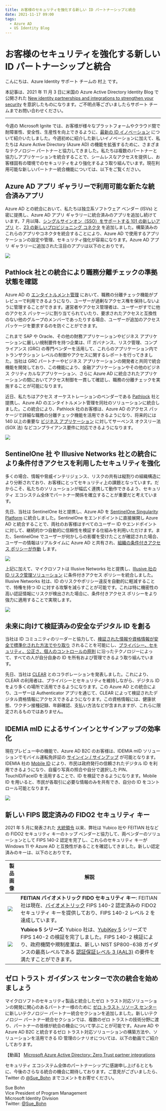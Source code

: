 ```yaml
---
title: お客様のセキュリティを強化する新しい ID パートナーシップと統合
date: 2021-11-17 09:00
tags:
  - Azure AD
  - US Identity Blog
---
```


# お客様のセキュリティを強化する新しい ID パートナーシップと統合

こんにちは、Azure Identity サポート チームの 村上 です。

本記事は、2021 年 11 月 3 日に米国の Azure Active Directory Identity Blog で公開された [New identity partnerships and integrations to strengthen your security](https://techcommunity.microsoft.com/t5/azure-active-directory-identity/new-identity-partnerships-and-integrations-to-strengthen-your/ba-p/2810629) を意訳したものになります。ご不明点等ございましたらサポート チームまでお問い合わせください。

---

今週の Microsoft Ignite では、お客様が様々なプラットフォームやクラウド間で耐障害性、安全性、生産性を向上できるように、[最新の ID イノベーション](https://techcommunity.microsoft.com/t5/azure-active-directory-identity/identity-at-ignite-strengthen-resilience-with-identity/ba-p/2747271) について紹介いたしました。今週初めに紹介した新しいイノベーションに加えて、私たちは Azure Active Directory (Azure AD) の機能を拡張するために、さまざまなテクノロジー パートナーと協力してきました。私たちは複数のパートナーと協力しアプリケーションを統合することで、シームレスなアクセスを提供し、お客様固有の環境でのセキュリティをより強化するよう取り組んでいます。現在利用可能な新しいパートナー統合機能については、以下をご覧ください。

## Azure AD アプリ ギャラリーで利用可能な新たな統合済みアプリ

Azure AD との統合において、私たちは独立系ソフトウェア ベンダー (ISVs) と密に提携し、Azure AD アプリ ギャラリーに統合済みのアプリを追加し続けています。7 月以降、[シングルサインオン（SSO）をサポートする 101 の新しいアプリ](https://docs.microsoft.com/ja-jp/azure/active-directory/fundamentals/whats-new#new-federated-apps-available-in-azure-ad-application-gallery---september-2021) と、[23 の新しいプロビジョニング コネクタ](https://docs.microsoft.com/ja-jp/azure/active-directory/fundamentals/whats-new#new-provisioning-connectors-in-the-azure-ad-application-gallery---september-2021) を追加しました。構築済みのこれらのアプリやコネクタを統合することにより、Azure AD で使用するアプリケーションの設定や管理、セキュリティ強化が容易になります。Azure AD アプリ ギャラリーに追加された注目のアプリは以下のとおりです。

![](./new-identity-partnerships-and-integrations-to-strengthen-your/SSOandProvisioningIntergrations.jpg)

## Pathlock 社との統合により職務分離チェックの準拠状態を確認

Azure AD の [エンタイトルメント管理](https://jpazureid.github.io/blog/azure-active-directory/ensure-compliance-using-separation-of-duties-checks-in-access-jp/) において、職務の分離チェック機能がプレビューで利用できるようになり、ユーザーが過剰なアクセス権を保持しないように管理することができます。運営者やアクセス管理者は、ユーザーがすでに他のアクセス パッケージに割り当てられていたり、要求されたアクセスと互換性のない他のグループのメンバーであったりする場合、ユーザーが追加のアクセス パッケージを要求するのを防ぐことができます。

これまで SAP や Oracle、その他の財務アプリケーションやビジネス アプリケーションに厳しい規制要件を持つ企業は、IT ガバナンス、リスク管理、コンプライアンス (GRC) の専門ベンダーを活用して、これらのアプリケーション内でトランザクション レベルの制御やアクセスに関するレポートを行ってきました。当社は GRC パートナーやビジネス アプリケーションの開発者と共同で統合機能を開発しており、この機能により、金融アプリケーションやその他のビジネス クリティカルなアプリケーション、さらに Azure AD に統合されたアプリケーションの間においてアクセス制御を一貫して確認し、職務の分離チェックを実施することが可能になります。

近日、私たちはアクセス オーケストレーションのベンダーである [Pathlock](https://pathlock.com/) 社と提携し、Azure AD のエンタイトルメント管理を同社のソリューションに統合しました。この統合により、Pathlock 社のお客様は、Azure AD のアクセス パッケージで詳細な職務の分離チェック機能を活用できるようになり、将来的には 140 以上の重要な [ビジネス アプリケーション](https://pathlock.com/integrations/) に対してサーベンス オクスリー法 (SOX 法) などコンプライアンス要件に対応できるようになります。

![](./new-identity-partnerships-and-integrations-to-strengthen-your/BusinessApplications.jpg)
 
 ## SentinelOne 社 や Illusive Networks 社との統合により条件付きアクセスを利用したセキュリティを強化

多くの場合、情報や脅威インテリジェンス、リスクの共有は縦割りの組織構造により分断されており、お客様にとってセキュリティ上の課題となっています。だからこそ、私たちのソリューションが幅広く連携して動作できるよう、セキュリティ エコシステム全体でパートナー関係を確立することが重要だと考えています。

先日、当社は SentinelOne 社と提携し、Azure AD を [SentinelOne Singularity Platform](https://www.sentinelone.com/platform/) に統合しました。SentinelOne をエンドポイントに直接展開し Azure AD と統合することで、両社のお客様はすべてのユーザー ID やエンドポイントに対して、継続的かつ自動的に信頼性を検証する仕組みを利用いただけます。また、SentinelOne でユーザーが何かしらの影響を受けたことが確認された場合、ユーザーの情報はリアルタイムに Azure AD と共有され、[組織の条件付きアクセス ポリシーが作動](https://www.youtube.com/watch?v=7ihTzvnmkeI) します。

![](./new-identity-partnerships-and-integrations-to-strengthen-your/ConditionalAccess.png)

上記に加えて、マイクロソフトは Illusive Networks 社と提携し、[Illusive 社の ID リスク管理ソリューション](https://illusive.com/illusives-integration-with-azure-active-directory-conditional-access/) に条件付きアクセス ポリシーを統合しました。Illusive Networks 社は、ID のリスクやポリシー違反を自動的に軽減することで、特権を持つ ID に対する攻撃を減らすことが可能です。これは特に機密性の高い認証情報にリスクが検出された場合に、条件付きアクセス ポリシーをより強力に適用することで実現します。

![](./new-identity-partnerships-and-integrations-to-strengthen-your/PrivlegedIdentities.png)

## 未来に向けて検証済みの安全なデジタル ID を創る

当社は ID コミュニティのリーダーと協力して、[検証された情報や資格情報が安全で標準化された方法でやり取り](https://www.microsoft.com/ja-jp/security/business/identity-access-management/verifiable-credentials) されることを可能にし、[プライバシー、セキュリティ、公正さ、個人のコントロールの原則](https://www.microsoft.com/security/blog/2021/10/06/microsofts-5-guiding-principles-for-decentralized-identities/) に沿ったテクノロジーによって、すべての人が自分自身の ID を所有および管理できるよう取り組んでいます。

先日、当社は [CLEAR](https://www.clearme.com/) とのコラボレーションを発表しました。これにより、CLEAR の利用者は、プライバシーとセキュリティを維持しながら、デジタル ID をより多くの場所で活用できるようになります。この Azure AD との統合により、ユーザーは Authenticator アプリを通じて、CLEAR によって検証されたデジタル資格情報にアクセスできるようになります。この資格情報には、健康状態、ワクチン接種記録、年齢確認、支払い方法などが含まれますが、これらに限定されるものではありません。

## IDEMIA mID によるサインインとサインアップの効率化

現在プレビュー中の機能で、Azure AD B2C のお客様は、IDEMIA mID ソリューションでモバイル運転免許証の [サインイン / サインアップ](https://docs.microsoft.com/ja-jp/azure/active-directory-b2c/partner-idemia?pivots=b2c-custom-policy) が可能となります。IDEMIA 社の [Mobile ID](https://www.idemia.com/mobile-id) により、市民は政府発行の信頼されたデジタル ID を利用できるようになり、自撮り写真の照合や自分で選択した PIN、TouchID/FaceID を活用することで、ID を検証できるようになります。Mobile ID を用いると、市民が各取引に必要な情報のみを共有でき、自分の ID をコントロール可能となります。

![](./new-identity-partnerships-and-integrations-to-strengthen-your/IDEMIA.gif)

## 新しい FIPS 認定済みの FIDO2 セキュリティ キー

2021 年 5 月に発表された [大統領令](https://www.federalregister.gov/documents/2021/05/17/2021-10460/improving-the-nations-cybersecurity) 以来、弊社は Yubico 社や FEITIAN 社などの FIDO2 セキュリティ キーのトップ ベンダーと協力して、両ベンダーのソリューションとして FIPS 140-2 認定を完了し、これらのセキュリティ キーが Windows 11 や Azure AD と互換性があることを確認してきました。新しい認定済みのキーは、以下のとおりです。

製品画像 | 解説
------ | -----
![](./new-identity-partnerships-and-integrations-to-strengthen-your/FEITAN.png) | **FEITIAN バイオメトリック FIDO セキュリティ キー**: FEITIAN 社は現在、[バイオメトリック](https://www.ftsafe.com/article/792.html) FIPS 140-2 認定済みの FIDO2 セキュリティ キーを提供しており、FIPS 140-2 レベル 2 を達成しています。
![](./new-identity-partnerships-and-integrations-to-strengthen-your/Yibico.png) | **Yubico 5 シリーズ**: Yubico 社は、[YubiKey 5](https://www.yubico.com/products/yubikey-fips/) シリーズで FIPS 140-2 の検証を完了しました。FIPS 140-2 検証により、政府機関や規制産業は、新しい NIST SP800-63B ガイダンスの最高レベルである [認証保証レベル 3 (AAL3)](https://docs.microsoft.com/ja-jp/azure/active-directory/standards/nist-authenticator-assurance-level-3) の要件を満たすことができます。

## ゼロ トラスト ガイダンス センターで次の統合を始めましょう

マイクロソフトのセキュリティ製品と統合したゼロ トラスト対応ソリューションの開発に関心のあるパートナー様のために [ゼロ トラスト リソース センター](https://docs.microsoft.com/ja-jp/security/zero-trust/integrate/overview) に新しいテクノロジー パートナー統合セクションを追加しました。新しいテクノロジー パートナー統合セクションでは、複数のゼロ トラストの技術分野に渡り、パートナーの皆様が統合の機会について学ぶことが可能です。Azure AD や Azure AD B2C と統合するゼロ トラスト対応ソリューションの構築方法や、ソリューションを活用できる ID 管理のシナリオについては、以下の動画でご紹介しております。

【動画】 [Microsoft Azure Active Directory: Zero Trust partner integrations](https://youtu.be/2QY-aDFvnO8)

セキュリティ エコシステム全体のパートナーシップに感謝申し上げるとともに、今後のさらなる統合の機会に期待しております。ご意見がございましたら、Twitter の [@Sue_Bohn](https://twitter.com/Sue_Bohn) までコメントをお寄せください。

Sue Bohn  
Vice President of Program Management  
Microsoft Identity Division  
Twitter: [@Sue_Bohn](https://twitter.com/Sue_Bohn)
